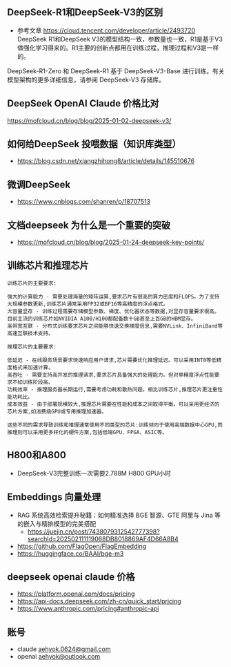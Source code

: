 ## DeepSeek-R1和DeepSeek-V3的区别
- 参考文章 https://cloud.tencent.com/developer/article/2493720
DeepSeek R1和DeepSeek V3的模型结构一致，参数量也一致，R1是基于V3做强化学习得来的。R1主要的创新点都用在训练过程，推理过程和V3是一样的。

DeepSeek-R1-Zero 和 DeepSeek-R1 基于 DeepSeek-V3-Base 进行训练。有关模型架构的更多详细信息，请参阅 DeepSeek-V3 存储库。

## DeepSeek OpenAI Claude 价格比对
https://mofcloud.cn/blog/blog/2025-01-02-deepseek-v3/


## 如何给DeepSeek 投喂数据（知识库类型）
- https://blog.csdn.net/xiangzhihong8/article/details/145510676

## 微调DeepSeek 
- https://www.cnblogs.com/shanren/p/18707513


## 文档deepseek 为什么是一个重要的突破
- https://mofcloud.cn/blog/blog/2025-01-24-deepseek-key-points/


## 训练芯片和推理芯片
```
训练芯片的主要要求:

强大的计算能力 - 需要处理海量的矩阵运算,要求芯片有很高的算力密度和FLOPS。为了支持大规模参数更新,训练芯片通常采用FP32或BF16等高精度的浮点格式。
大容量显存 - 训练过程需要存储模型参数、梯度、优化器状态等数据,对显存容量要求很高。目前主流的训练芯片如NVIDIA A100/H100都配备数十GB甚至上百GB的HBM显存。
高带宽互联 - 分布式训练要求芯片之间能够快速交换梯度信息,需要NVLink、InfiniBand等高速互联技术支持。

推理芯片的主要要求:

低延迟 - 在线服务场景要求快速响应用户请求,芯片需要优化推理延迟。可以采用INT8等低精度格式来加速计算。
高吞吐 - 需要支持高并发的推理请求,要求芯片具备强大的处理能力。但对单精度浮点性能要求不如训练阶段高。
功耗效率 - 推理服务器长期运行,需要考虑功耗和散热问题。相比训练芯片,推理芯片更注重性能功耗比。
成本效益 - 由于部署规模较大,推理芯片需要在性能和成本之间取得平衡。可以采用更经济的芯片方案,如消费级GPU或专用推理加速器。

这些不同的需求导致训练和推理通常使用不同类型的芯片:训练倾向于使用高端数据中心GPU,而推理则可以采用更多样化的硬件方案,包括低端GPU、FPGA、ASIC等。
```


## H800和A800
- DeepSeek-V3完整训练一次需要2.788M H800 GPU小时


## Embeddings 向量处理
- RAG 系统高效检索提升秘籍：如何精准选择 BGE 智源、GTE 阿里与 Jina 等的嵌入与精排模型的完美搭配
  - https://juejin.cn/post/7438079312542777398?searchId=202502111119068DB8018869AF4D66A8B4
- https://github.com/FlagOpen/FlagEmbedding
- https://huggingface.co/BAAI/bge-m3

## deepseek openai claude 价格
- https://platform.openai.com/docs/pricing
- https://api-docs.deepseek.com/zh-cn/quick_start/pricing
- https://www.anthropic.com/pricing#anthropic-api

## 账号
- claude aehyok.0624@gmail.com
- openai aehyok@outlook.com